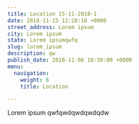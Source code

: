 ```yaml
---
title: Location 15-11-2018-1
date: 2018-11-15 12:28:18 +0000
street_address: Lorem ipsum
city: Lorem ipsum
state: Lorem ipsumqwfq
slug: lorem_ipsum
description: qw
publish_date: 2018-11-06 18:30:00 +0000
menu:
  navigation:
    weight: 6
    title: Location

---
```

Lorem ipsum qwfqwdqwdqwdqdw
